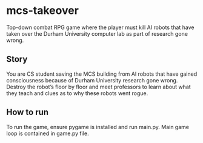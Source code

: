 # mcs-takeover
Top-down combat RPG game where the player must kill AI robots that have taken over the Durham University computer lab as part of research gone wrong.

## Story
You are CS student saving the MCS building from AI robots that have gained consciousness because of Durham University research gone wrong. Destroy the robot’s floor by floor and meet professors to learn about what they teach and clues as to why these robots went rogue.

## How to run

To run the game, ensure pygame is installed and run main.py. Main game loop is contained in game.py file.
